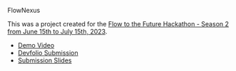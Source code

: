 FlowNexus

This was a project created for the [Flow to the Future Hackathon - Season 2 from June 15th to July 15th, 2023](https://flow-hackathon-s2.devfolio.co/).

- [Demo Video](https://www.youtube.com/watch?v=3Q5vJb24q_U)
- [Devfolio Submission](https://devfolio.co/projects/flow-nexus-2c5a)
- [Submission Slides](https://docs.google.com/presentation/d/1CZbsYzJEyVaRIMZGhbZViW1RXqgWNlwfeVJQe6gqwi8/edit#slide=id.p)
